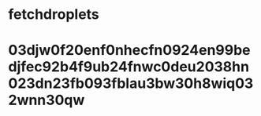 # fetchdroplets
# 03djw0f20enf0nhecfn0924en99bedjfec92b4f9ub24fnwc0deu2038hn023dn23fb093fblau3bw30h8wiq032wnn30qw
